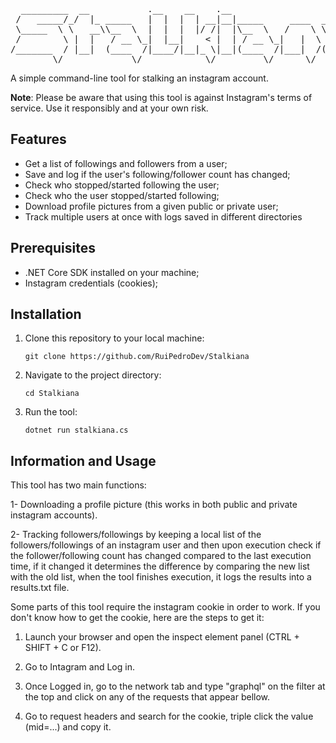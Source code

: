 <pre>
  _________  __           .__    __    .__                         
 /   _____/_/  |_ _____   |  |  |  | __|__|_____     ____  _____   
 \_____  \ \   __\\__  \  |  |  |  |/ /|  |\__  \   /    \ \__  \  
 /        \ |  |   / __ \_|  |__|    < |  | / __ \_|   |  \ / __ \_
/_______  / |__|  (____  /|____/|__|_ \|__|(____  /|___|  /(____  /
        \/             \/            \/         \/      \/      \/ 
</pre>

A simple command-line tool for stalking an instagram account.

**Note**: Please be aware that using this tool is against Instagram's terms of service. Use it responsibly and at your own risk.

## Features

- Get a list of followings and followers from a user;
- Save and log if the user's following/follower count has changed;
- Check who stopped/started following the user;
- Check who the user stopped/started following;
- Download profile pictures from a given public or private user;
- Track multiple users at once with logs saved in different directories

## Prerequisites

- .NET Core SDK installed on your machine;
- Instagram credentials (cookies);

## Installation

1. Clone this repository to your local machine:

   ```shell
   git clone https://github.com/RuiPedroDev/Stalkiana
   ```

2. Navigate to the project directory:

    ```shell
    cd Stalkiana
    ```

3. Run the tool:

    ```shell
    dotnet run stalkiana.cs
    ```

## Information and Usage

This tool has two main functions:

1- Downloading a profile picture (this works in both public and private instagram accounts).

2- Tracking followers/followings by keeping a local list of the followers/followings of an instagram user and then upon execution check if the follower/following count has changed compared to the last execution time, if it changed it determines the difference by comparing the new list with the old list, when the tool finishes execution, it logs the results into a results.txt file.

Some parts of this tool require the instagram cookie in order to work.
If you don't know how to get the cookie, here are the steps to get it:


1. Launch your browser and open the inspect element panel (CTRL + SHIFT + C or F12).


2. Go to Intagram and Log in.


3. Once Logged in, go to the network tab and type "graphql" on the filter at the top and click on any of the requests that appear bellow.


4. Go to request headers and search for the cookie, triple click the value (mid=...) and copy it.